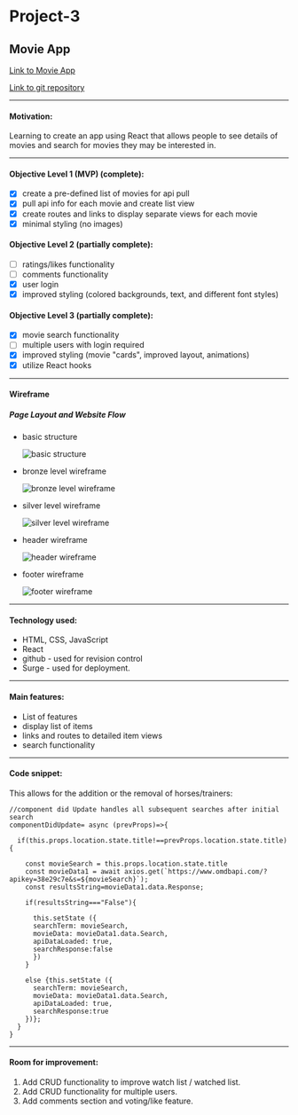 # Project-3
## Movie App


[Link to Movie App](couchslothmovies.surge.sh)


[Link to git repository](https://github.com/ackottsi/React_Project_Three)

---
#### Motivation:
Learning to create an app using React that allows people to see details of movies and search for movies they may be interested in.

---
#### Objective Level 1 (MVP) (complete):
- [x] create a pre-defined list of movies for api pull
- [x] pull api info for each movie and create list view
- [x] create routes and links to display separate views for each movie
- [x] minimal styling (no images)

#### Objective Level 2 (partially complete):
* [ ] ratings/likes functionality
* [ ] comments functionality
* [x] user login
* [x] improved styling (colored backgrounds, text, and different font styles)

#### Objective Level 3 (partially complete):
* [x] movie search functionality
* [ ] multiple users with login required
* [x] improved styling (movie "cards", improved layout, animations)
* [x] utilize React hooks

---
#### Wireframe

##### Page Layout and Website Flow

 * basic structure

    ![basic structure](https://i.imgur.com/LpKhx6S.png)

 * bronze level wireframe

    ![bronze level wireframe](https://i.imgur.com/Laf9ECm.png)

 * silver level wireframe

    ![silver level wireframe](https://i.imgur.com/6p5wT5g.png)

 * header wireframe

    ![header wireframe](https://i.imgur.com/jrYMvuy.png)

 * footer wireframe

    ![footer wireframe](https://i.imgur.com/5NUlAMe.png)


---

#### Technology used:
* HTML, CSS, JavaScript
* React
* github - used for revision control
* Surge - used for deployment.

---

#### Main features:
 * List of features
 * display list of items
 * links and routes to detailed item views
 * search functionality

---

#### Code snippet:
This allows for the addition or the removal of horses/trainers:
```
//component did Update handles all subsequent searches after initial search
componentDidUpdate= async (prevProps)=>{

  if(this.props.location.state.title!==prevProps.location.state.title){

    const movieSearch = this.props.location.state.title
    const movieData1 = await axios.get(`https://www.omdbapi.com/?apikey=38e29c7e&s=${movieSearch}`);
    const resultsString=movieData1.data.Response;

    if(resultsString==="False"){

      this.setState ({
      searchTerm: movieSearch,
      movieData: movieData1.data.Search,
      apiDataLoaded: true,
      searchResponse:false
      })
    }

    else {this.setState ({
      searchTerm: movieSearch,
      movieData: movieData1.data.Search,
      apiDataLoaded: true,
      searchResponse:true
    })};  
  }
}
```
---

#### Room for improvement:
1. Add CRUD functionality to improve watch list / watched list.
2. Add CRUD functionality for multiple users.
3. Add comments section and voting/like feature.

